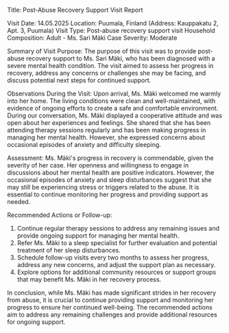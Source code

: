  Title: Post-Abuse Recovery Support Visit Report

Visit Date: 14.05.2025
Location: Puumala, Finland (Address: Kauppakatu 2, Apt. 3, Puumala)
Visit Type: Post-abuse recovery support visit
Household Composition: Adult - Ms. Sari Mäki
Case Severity: Moderate

Summary of Visit Purpose:
The purpose of this visit was to provide post-abuse recovery support to Ms. Sari Mäki, who has been diagnosed with a severe mental health condition. The visit aimed to assess her progress in recovery, address any concerns or challenges she may be facing, and discuss potential next steps for continued support.

Observations During the Visit:
Upon arrival, Ms. Mäki welcomed me warmly into her home. The living conditions were clean and well-maintained, with evidence of ongoing efforts to create a safe and comfortable environment. During our conversation, Ms. Mäki displayed a cooperative attitude and was open about her experiences and feelings. She shared that she has been attending therapy sessions regularly and has been making progress in managing her mental health. However, she expressed concerns about occasional episodes of anxiety and difficulty sleeping.

Assessment:
Ms. Mäki's progress in recovery is commendable, given the severity of her case. Her openness and willingness to engage in discussions about her mental health are positive indicators. However, the occasional episodes of anxiety and sleep disturbances suggest that she may still be experiencing stress or triggers related to the abuse. It is essential to continue monitoring her progress and providing support as needed.

Recommended Actions or Follow-up:
1. Continue regular therapy sessions to address any remaining issues and provide ongoing support for managing her mental health.
2. Refer Ms. Mäki to a sleep specialist for further evaluation and potential treatment of her sleep disturbances.
3. Schedule follow-up visits every two months to assess her progress, address any new concerns, and adjust the support plan as necessary.
4. Explore options for additional community resources or support groups that may benefit Ms. Mäki in her recovery process.

In conclusion, while Ms. Mäki has made significant strides in her recovery from abuse, it is crucial to continue providing support and monitoring her progress to ensure her continued well-being. The recommended actions aim to address any remaining challenges and provide additional resources for ongoing support.